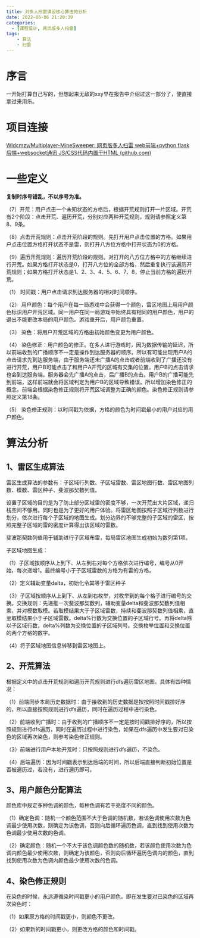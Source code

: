```yaml
---
title: 对多人扫雷课设核心算法的分析
date: 2022-06-06 21:20:39
categories:
  - [课程设计, 网页版多人扫雷]
tags:
	- 算法
	- 扫雷
---
```


#  序言

一开始打算自己写的，但想起来无敌的xxy早在报告中介绍过这一部分了，便直接拿过来用乐。

# 项目连接

[Wldcmzy/Multiplayer-MineSweeper: 网页版多人扫雷 web前端+python flask后端+websocket通讯 JS/CSS代码内置于HTML (github.com)](https://github.com/Wldcmzy/Multiplayer-MineSweeper)

# 一些定义

**复制时序号错乱，不以序号为准。**

（7）开荒：用户点击一个未知状态的方格后，根据开荒规则打开一片区域。开荒有2个阶段：点击开荒、遍历开荒，分别对应两种开荒规则，规则请参照定义第8、9条。

（8）点击开荒规则：点击开荒阶段的规则。先打开用户点击位置的方格。如果用户点击位置方格打开状态不是雷，则打开八方位方格中打开状态为0的方格。

（9）遍历开荒规则：遍历开荒阶段的规则。对打开的八方位方格中的方格继续进行开荒。如果方格打开状态是0，打开八方位的全部方格，然后重复执行该遍历开荒规则；如果方格打开状态是1、2、3、4、5、6、7、8，停止当前方格的遍历开荒。



（1） 时间戳：用户点击请求到达服务器的相对时间顺序。

（2） 用户颜色：每个用户在每一局游戏中会获得一个颜色，雷区地图上用用户颜色标识用户开荒区域。同一用户在同一局游戏中始终具有相同的用户颜色，用户的退出不能更改本局的用户颜色。游戏重开后，用户颜色重置。

（3） 染色：将用户开荒区域的方格由初始颜色变更为用户颜色。

（4） 染色修正：用户颜色的修正。在多人进行游戏时，因为数据传输的延迟，所以前端收到的广播顺序不一定是操作到达服务器的顺序。所以有可能出现用户A的点击请求先到达服务端，由于服务端还未广播A的点击或者前端收到了广播还没有进行开荒，用户B可能点击了和用户A开荒的区域有交集的位置，用户B的点击请求也会到达服务端。服务器会先广播A的点击，后广播B的点击。用户B的广播可能先到前端，这样前端就会将区域判定为用户B的区域导致错误。所以增加染色修正的概念。前端会根据染色修正规则将开荒区域调整为正确的颜色。染色修正规则请参照定义第18条。

（5） 染色修正规则：以时间戳为依据，方格的颜色为时间戳最小的用户对应的用户颜色。

# 算法分析

## 1、雷区生成算法

雷区生成算法的参数有：子区域行列数、子区域雷数、雷区地图行数、雷区地图列数、模数、雷区种子、斐波那契数列值。

设置子区域的目的是为了防止部分区域雷的密度不够，一次开荒出大片区域，递归栈空间不够用。同时也是为了更好的用户体验。将雷区地图按照子区域行列数进行划分，依次进行每个子区域的地图生成。划分边界的不够完整的子区域的雷区，按照完整子区域的雷的密度计算得出该区域的雷数。

斐波那契数列值用于辅助进行子区域布雷，每局雷区地图生成初始为数列第1项。

子区域地图生成：

（1）子区域按顺序从上到下、从左到右对每个方格依次进行编号，编号从0开始，每次递增1。最终编号小于子区域雷数的方格为有雷的方格。

（2）定义辅助变量delta，初始化令其等于雷区种子

（3）子区域按顺序从上到下、从左到右枚举，对枚举到的每个格子进行编号的交换。交换规则：先递推一次斐波那契数列，辅助变量delta和斐波那契数列值相乘，并对模数取模。若取模结果大于子区域雷数，持续和斐波那契数列值相乘，直至取模结果小于子区域雷数。delta%行数为交换位置的子区域行号。再将delta除以子区域行数，delta%列数为交换位置的子区域列号。交换枚举位置和交换位置的两个方格的数字。

（4）将子区域地图信息转移到雷区地图上。

## 2、开荒算法

根据定义中的点击开荒规则和遍历开荒规则进行dfs遍历雷区地图。具体有四种情况：

（1）前端同步本局历史数据时：由于接收到的历史数据是按按照时间戳排好序的，所以直接按照规则进行dfs遍历，同时在遍历过程中进行染色。

（2）前端收到广播时：由于收到的广播顺序不一定是按时间戳排好序的，所以按照规则进行dfs遍历，同时在遍历过程中进行染色，如果在dfs遍历中发生要对已染色的区域再次染色，则参考染色修正规则。

（3）前端进行用户本地开荒时：只按照规则进行dfs遍历，不染色。

（4）后端遍历：因为时间戳表示到达后端的时间，所以后端直接判断初始位置是否被遍历过，若没有，进行遍历即可。

## 3、用户颜色分配算法

  颜色库中规定多种色调的颜色，每种色调有若干亮度不同的颜色。

（1）确定色调：随机一个颜色范围不大于色调的随机数，若该色调使用次数为色调最少使用次数，则确定为该色调，否则向后循环遍历色调，直到找到使用次数为色调最少使用次数的色调。

（2）确定颜色：随机一个不大于该色调颜色数的随机数，若该颜色使用次数为色调内颜色最少使用次数，则确定为该颜色，否则向后循环遍历色调内的颜色，直到找到使用次数为色调内颜色最少使用次数的色调。

## 4、染色修正规则

在染色的时候，永远遵循染时间戳更小的用户颜色。即在发生要对已染色的区域再次染色时：

（1）如果原方格的时间戳更小，则颜色不更改。

（2）如果新的时间戳更小，则更改方格的颜色和时间戳。